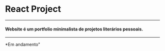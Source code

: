 # React Project
<hr>

#### Website é um portfolio minimalista de projetos literários pessoais.

<hr>

*Em andamento"
